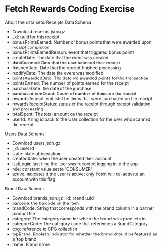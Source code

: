 # Fetch Rewards Coding Exercise

About the data sets:
Receipts Data Schema
* Download receipts.json.gz
* _id: uuid for this receipt
* bonusPointsEarned: Number of bonus points that were awarded upon receipt completion
* bonusPointsEarnedReason: event that triggered bonus points
* createDate: The date that the event was created
* dateScanned: Date that the user scanned their receipt
* finishedDate: Date that the receipt finished processing
* modifyDate: The date the event was modified
* pointsAwardedDate: The date we awarded points for the transaction
* pointsEarned: The number of points earned for the receipt
* purchaseDate: the date of the purchase
* purchasedItemCount: Count of number of items on the receipt
* rewardsReceiptItemList: The items that were purchased on the receipt
* rewardsReceiptStatus: status of the receipt through receipt validation and processing
* totalSpent: The total amount on the receipt
* userId: string id back to the User collection for the user who scanned the receipt

Users Data Schema
* Download users.json.gz
* _id: user Id
* state: state abbreviation
* createdDate: when the user created their account
* lastLogin: last time the user was recorded logging in to the app
* role: constant value set to 'CONSUMER'
* active: indicates if the user is active; only Fetch will de-activate an account with this flag

Brand Data Schema
* Download brands.json.gz
_id: brand uuid
* barcode: the barcode on the item
* brandCode: String that corresponds with the brand column in a partner product file
* category: The category name for which the brand sells products in
* categoryCode: The category code that references a BrandCategory
* cpg: reference to CPG collection
* topBrand: Boolean indicator for whether the brand should be featured as a 'top brand'
* name: Brand name
